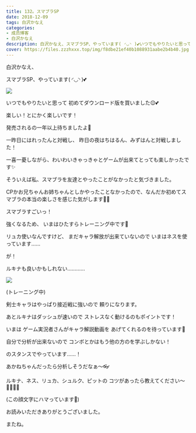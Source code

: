 ```yaml
---
title: 132。スマブラSP
date: 2018-12-09
tags: 白沢かなえ
categories: 
- 成员博客
- 白沢かなえ
description: 白沢かなえ、スマブラSP、やっています( ◜◡◝ )💕いつでもやりたいと思って初めてダウンロード版を買いました😌💕楽しい！とにかく楽...
cover: https://files.zzzhxxx.top/img/f8dbe21ef40b1088931aabe2b4b40.jpg 
---
```














白沢かなえ、


スマブラSP、やっています( ◜◡◝ )💕




![](https://files.zzzhxxx.top/img/f8dbe21ef40b1088931aabe2b4b40.jpg)




いつでもやりたいと思って
初めてダウンロード版を買いました😌💕










楽しい！とにかく楽しいです！




発売されるの一年以上待ちましたよ🥺












一昨日にはれったんと対戦し、
昨日の夜はちはるん、みずはんと対戦しました！





一喜一憂しながら、わいわいきゃっきゃとゲームが出来てとっても楽しかったです✨





そういえば私、スマブラを友達とやったことがなかったと気づきました。





CPかお兄ちゃんお姉ちゃんとしかやったことなかったので、なんだか初めてスマブラの本当の楽しさを感じた気がします🥺💕







スマブラすごいっ！















強くなるため、
いまはひたすらトレーニング中です🥺





リュカ使いなんですけど、
まだキャラ解放が出来ていないので
いまはネスを使っています……




が！




ルキナも良いかもしれない…………



![](https://files.zzzhxxx.top/img/f8dbe21ef40b1088931aabe2b4b40-01.jpg)



(トレーニング中)





剣士キャラはやっぱり接近戦に強いので
頼りになります。



あとルキナはダッシュが速いので
ストレスなく動けるのもポイントです！







いまは
ゲーム実況者さんがキャラ解説動画を
あげてくれるのを待っています🥺






自分で分析が出来ないので
コンボとかはもう他の方のを学ぶしかない！




のスタンスでやっています……！









あかねちゃんだったら分析しそうだなぁ〜👓













ルキナ、ネス、リュカ、シュルク、ピットの
コツがあったら教えてください〜🙇🏻‍♀️🎀














(この顔文字にハマっています🥺)











お読みいただきありがとうございました。


またね。


